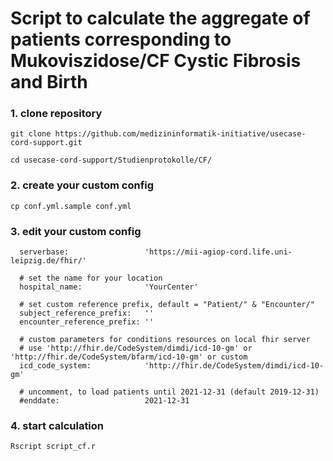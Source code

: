 # Script to calculate the aggregate of patients corresponding to Mukoviszidose/CF Cystic Fibrosis and Birth


### 1. clone repository

```
git clone https://github.com/medizininformatik-initiative/usecase-cord-support.git

cd usecase-cord-support/Studienprotokolle/CF/
```

### 2. create your custom config
```
cp conf.yml.sample conf.yml
```

### 3. edit your custom config
```
  serverbase:                 'https://mii-agiop-cord.life.uni-leipzig.de/fhir/'

  # set the name for your location
  hospital_name:              'YourCenter'

  # set custom reference prefix, default = "Patient/" & "Encounter/"
  subject_reference_prefix:   ''
  encounter_reference_prefix: ''

  # custom parameters for conditions resources on local fhir server
  # use 'http://fhir.de/CodeSystem/dimdi/icd-10-gm' or 'http://fhir.de/CodeSystem/bfarm/icd-10-gm' or custom
  icd_code_system:            'http://fhir.de/CodeSystem/dimdi/icd-10-gm'

  # uncomment, to load patients until 2021-12-31 (default 2019-12-31)
  #enddate:                   2021-12-31
```


### 4. start calculation
```
Rscript script_cf.r
```